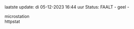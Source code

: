 laatste update: 
di 05-12-2023 16:44   uur 
Status: FAALT - geel - 
<div class="service Y">microstation</div><div class="service G">httpstat</div>